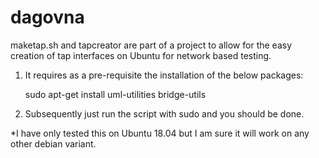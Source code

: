 # dagovna
maketap.sh and tapcreator are part of a project to allow for the easy creation of tap interfaces on Ubuntu for network based testing.

1. It requires as a pre-requisite the installation of the below packages:

     sudo apt-get install uml-utilities bridge-utils

2. Subsequently just run the script with sudo and you should be done.

*I have only tested this on Ubuntu 18.04 but I am sure it will work on any other debian variant.

